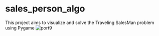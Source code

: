# sales_person_algo

This project aims to visualize and solve the Traveling SalesMan problem using Pygame
![port9](https://github.com/zznadazz/sales_person_algo/assets/102244434/9b46bed5-d436-4687-ba49-c311b0471e60)
